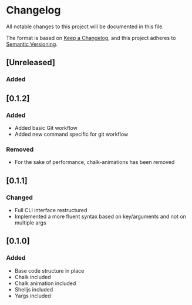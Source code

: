 <!-- @format -->

# Changelog

All notable changes to this project will be documented in this file.

The format is based on [Keep a Changelog](https://keepachangelog.com/en/1.0.0/),
and this project adheres to [Semantic Versioning](https://semver.org/spec/v2.0.0.html).

## [Unreleased]

### Added

## [0.1.2]

### Added

- Added basic Git workflow
- Added new command specific for git workflow

### Removed

- For the sake of performance, chalk-animations has been removed

## [0.1.1]

### Changed

- Full CLI interface restructured
- Implemented a more fluent syntax based on key/arguments and not on multiple args

## [0.1.0]

### Added

- Base code structure in place
- Chalk included
- Chalk animation included
- Shelljs included
- Yargs included
